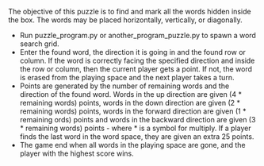 The objective of this puzzle is to find and mark all the words hidden inside the box. The words may be placed horizontally, vertically, or diagonally. 

- Run puzzle_program.py or another_program_puzzle.py to spawn a word search grid.
- Enter the found word, the direction it is going in and the found row or column. If the word is correctly facing the specified direction and inside the row or column, then the current player gets a point. If not, the word is erased from the playing space and the next player takes a turn.
- Points are generated by the number of remaining words and the direction of the found word. Words in the up direction are given (4 * remaining words) points, words in the down direction are given (2 * remaining words) points, words in the forward direction are given (1 * remaining ords) points and words in the backward direction are given (3 * remaining words) points - where * is a symbol for multiply. If a player finds the last word in the word space, they are given an extra 25 points.
- The game end when all words in the playing space are gone, and the player with the highest score wins.

